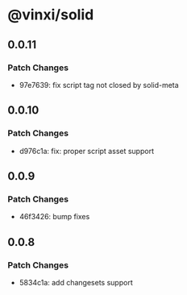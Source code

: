 # @vinxi/solid

## 0.0.11

### Patch Changes

- 97e7639: fix script tag not closed by solid-meta

## 0.0.10

### Patch Changes

- d976c1a: fix: proper script asset support

## 0.0.9

### Patch Changes

- 46f3426: bump fixes

## 0.0.8

### Patch Changes

- 5834c1a: add changesets support
